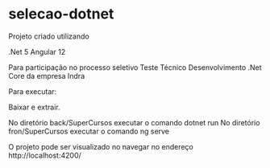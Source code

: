 # selecao-dotnet

Projeto criado utilizando 

.Net 5
Angular 12

Para participação no processo seletivo Teste Técnico Desenvolvimento .Net Core da empresa Indra

Para executar:

Baixar e extrair.

No diretório back/SuperCursos executar o comando dotnet run
No diretório fron/SuperCursos executar o comando ng serve

O projeto pode ser visualizado no navegar no endereço http://localhost:4200/
